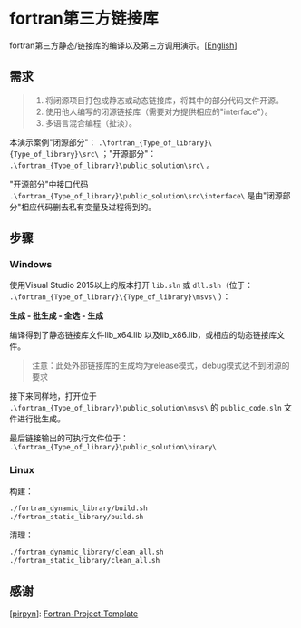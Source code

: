 # fortran第三方链接库

fortran第三方静态/链接库的编译以及第三方调用演示。[[English](./README.md)]



## 需求

> 1. 将闭源项目打包成静态或动态链接库，将其中的部分代码文件开源。
> 2. 使用他人编写的闭源链接库（需要对方提供相应的"interface"）。
> 3. 多语言混合编程（扯淡）。

本演示案例"闭源部分"： `.\fortran_{Type_of_library}\{Type_of_library}\src\` ；"开源部分"：  `.\fortran_{Type_of_library}\public_solution\src\` 。

"开源部分"中接口代码 `.\fortran_{Type_of_library}\public_solution\src\interface\` 是由"闭源部分"相应代码删去私有变量及过程得到的。



## 步骤

### Windows

使用Visual Studio 2015以上的版本打开 `lib.sln` 或 `dll.sln`（位于： `.\fortran_{Type_of_library}\{Type_of_library}\msvs\` ）：

**生成 - 批生成 - 全选 - 生成**

编译得到了静态链接库文件lib_x64.lib 以及lib_x86.lib，或相应的动态链接库文件。

> 注意：此处外部链接库的生成均为release模式，debug模式达不到闭源的要求

接下来同样地，打开位于 `.\fortran_{Type_of_library}\public_solution\msvs\` 的 `public_code.sln` 文件进行批生成。

最后链接输出的可执行文件位于： `.\fortran_{Type_of_library}\public_solution\binary\`

### Linux

构建：

```bash
./fortran_dynamic_library/build.sh
./fortran_static_library/build.sh
```

清理：

```bash
./fortran_dynamic_library/clean_all.sh
./fortran_static_library/clean_all.sh
```



## 感谢

[[pirpyn](https://github.com/pirpyn)]:  [Fortran-Project-Template](https://github.com/pirpyn/Fortran-Project-Template)

